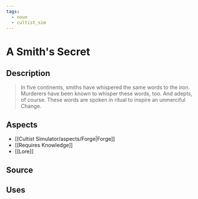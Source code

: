 ```yaml
---
tags:
  - noun
  - cultist_sim
---
```


# A Smith's Secret

## Description

> In five continents, smiths have whispered the same words to the iron. Murderers have been known to whisper these words, too. And adepts, of course. These words are spoken in ritual to inspire an unmerciful Change.

## Aspects
- [[Cultist Simulator/aspects/Forge|Forge]]
- [[Requires Knowledge]]
- [[Lore]]
## Source

## Uses